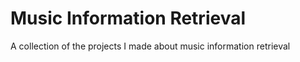 # Music Information Retrieval
A collection of the projects I made about music information retrieval

